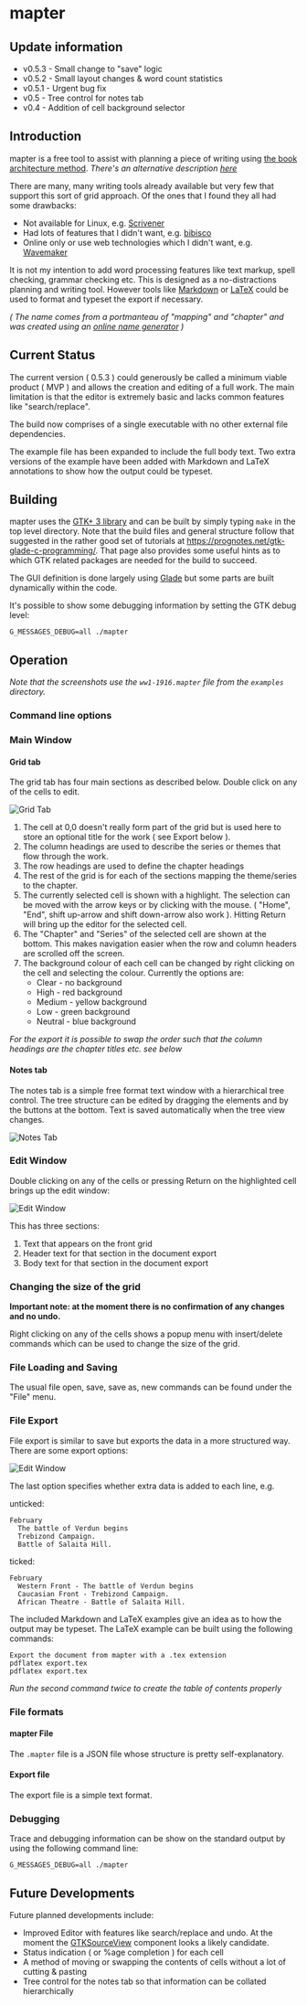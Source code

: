 # mapter

## Update information

* v0.5.3 - Small change to "save" logic
* v0.5.2 - Small layout changes & word count statistics
* v0.5.1 - Urgent bug fix
* v0.5 - Tree control for notes tab
* v0.4 - Addition of cell background selector

## Introduction

mapter is a free tool to assist with planning a piece of writing using [the book architecture method](http://www.betternovelproject.com/blog/series-outline/). _There's an alternative description [here](https://thefriendlyeditor.com/tag/the-book-architecture-method/)_

There are many, many writing tools already available but very few that support this sort of grid approach. Of the ones that I found they all had some drawbacks:

* Not available for Linux, e.g. [Scrivener](https://www.literatureandlatte.com/scrivener/overview)
* Had lots of features that I didn't want, e.g. [bibisco](https://www.bibisco.com/)
* Online only or use web technologies which I didn't want, e.g. [Wavemaker](https://wavemaker.co.uk)

It is not my intention to add word processing features like text markup, spell checking, grammar checking etc. This is designed as a no-distractions planning and writing tool. However tools like [Markdown](https://en.wikipedia.org/wiki/Markdown) or [LaTeX](https://www.latex-project.org/) could be used to format and typeset the export if necessary.

_( The name comes from a portmanteau of "mapping" and "chapter" and was created using an [online name generator](https://namelix.com/) )_

## Current Status

The current version ( 0.5.3 ) could generously be called a minimum viable product ( MVP ) and allows the creation and editing of a full work. The main limitation is that the editor is extremely basic and lacks common features like "search/replace".

The build now comprises of a single executable with no other external file dependencies.

The example file has been expanded to include the full body text. Two extra versions of the example have been added with Markdown and LaTeX annotations to show how the output could be typeset.

## Building

mapter uses the [GTK+ 3 library](https://www.gtk.org/) and can be built by simply typing `make` in the top level directory. Note that the build files and general structure follow that suggested in the rather good set of tutorials at https://prognotes.net/gtk-glade-c-programming/. That page also provides some useful hints as to which GTK related packages are needed for the build to succeed.

The GUI definition is done largely using [Glade](https://glade.gnome.org/) but some parts are built dynamically within the code.

It's possible to show some debugging information by setting the GTK debug level:

`G_MESSAGES_DEBUG=all ./mapter`

## Operation

_Note that the screenshots use the `ww1-1916.mapter` file from the `examples` directory._

### Command line options

### Main Window

#### Grid tab

The grid tab has four main sections as described below. Double click on any of the cells to edit.

![Grid Tab](/doc-images/main-grid.png)

1. The cell at 0,0 doesn't really form part of the grid but is used here to store an optional title for the work ( see Export below ).
1. The column headings are used to describe the series or themes that flow through the work.
1. The row headings are used to define the chapter headings
1. The rest of the grid is for each of the sections mapping the theme/series to the chapter.
1. The currently selected cell is shown with a highlight. The selection can be moved with the arrow keys or by clicking with the mouse. ( "Home", "End", shift up-arrow and shift down-arrow also work ). Hitting Return will bring up the editor for the selected cell.
1. The "Chapter" and "Series" of the selected cell are shown at the bottom. This makes navigation easier when the row and column headers are scrolled off the screen.
1. The background colour of each cell can be changed by right clicking on the cell and selecting the colour.  Currently the options are:
    * Clear - no background
    * High - red background
    * Medium - yellow background
    * Low - green background
    * Neutral - blue background

_For the export it is possible to swap the order such that the column headings are the chapter titles etc. see below_

#### Notes tab

The notes tab is a simple free format text window with a hierarchical tree control. The tree structure can be edited by dragging the elements and by the buttons at the bottom. Text is saved automatically when the tree view changes.

![Notes Tab](/doc-images/main-notes.png)

### Edit Window

Double clicking on any of the cells or pressing Return on the highlighted cell brings up the edit window:

![Edit Window](/doc-images/edit.png)

This has three sections:

1. Text that appears on the front grid
1. Header text for that section in the document export
1. Body text for that section in the document export

### Changing the size of the grid

__Important note: at the moment there is no confirmation of any changes and no undo.__

Right clicking on any of the cells shows a popup menu with insert/delete commands which can be used to change the size of the grid.

### File Loading and Saving

The usual file open, save, save as, new commands can be found under the "File" menu.

### File Export

File export is similar to save but exports the data in a more structured way. There are some export options:

![Edit Window](/doc-images/export.png)

The last option specifies whether extra data is added to each line, e.g.

unticked:

````
February
  The battle of Verdun begins
  Trebizond Campaign.
  Battle of Salaita Hill.
````

ticked:

````
February
  Western Front - The battle of Verdun begins
  Caucasian Front - Trebizond Campaign.
  African Theatre - Battle of Salaita Hill.
````

The included Markdown and LaTeX examples give an idea as to how the output may be typeset. The LaTeX example can be built using the following commands:

````
Export the document from mapter with a .tex extension
pdflatex export.tex
pdflatex export.tex
````
_Run the second command twice to create the table of contents properly_

### File formats

#### mapter File

The `.mapter` file is a JSON file whose structure is pretty self-explanatory.

#### Export file

The export file is a simple text format.

### Debugging

Trace and debugging information can be show on the standard output by using the following command line:

`G_MESSAGES_DEBUG=all ./mapter`

## Future Developments

Future planned developments include:

* Improved Editor with features like search/replace and undo. At the moment the [GTKSourceView](https://gitlab.gnome.org/GNOME/gtksourceview) component looks a likely candidate.
* Status indication ( or %age completion ) for each cell
* A method of moving or swapping the contents of cells without a lot of cutting & pasting
* Tree control for the notes tab so that information can be collated hierarchically
